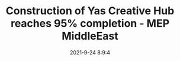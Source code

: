 ---
"title": "Construction of Yas Creative Hub reaches 95% completion - MEP MiddleEast"
"date": "2021-9-24 8:9:4"
"feed_name": "GOOGLENEWSCONSTRUCTION"
"feed_website": "https://news.google.com/search?q=construction%2Bincident&hl=en-US&gl=US&ceid=US:en"
"feed_rss": "https://news.google.com/rss/search?q=construction%2Bincident&hl=en-US&gl=US&ceid=US:en"
"link": "https://www.mepmiddleeast.com/projects/construction-of-yas-creative-hub-reaches-95-completion"
"file": "_posts/2021-1-1-d561e491e9881ea81fad7fc60da01e9a61640098.md"
"accident": "1"
"drilling": "0"
"dead": "0"
"injured": "0"
"where": "unknown site"
"place": "unknown place"
---